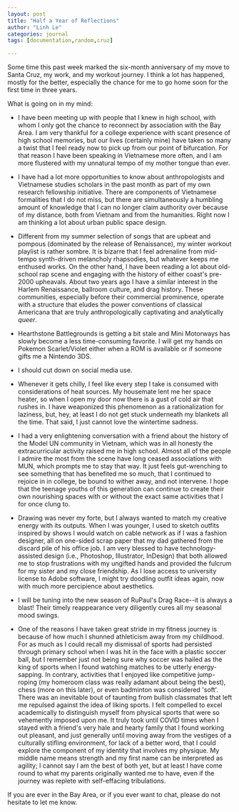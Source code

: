 ```yaml
---
layout: post
title: "Half a Year of Reflections"
author: "Linh Le"
categories: journal
tags: [documentation,random,cruz]

---
```

Some time this past week marked the six-month anniversary of my move to Santa Cruz, my work, and my workout journey. I think a lot has happened, mostly for the better, especially the chance for me to go home soon for the first time in three years.

What is going on in my mind:
- I have been meeting up with people that I knew in high school, with whom I only got the chance to reconnect by association with the Bay Area. I am very thankful for a college experience with scant presence of high school memories, but our lives (certainly mine) have taken so many a twist that I feel ready now to pick up from our point of bifurcation. For that reason I have been speaking in Vietnamese more often, and I am more flustered with my unnatural tempo of my mother tongue than ever.

- I have had a lot more opportunities to know about anthropologists and Vietnamese studies scholars in the past month as part of my own research fellowship initiative. There are components of Vietnamese formalities that I do not miss, but there are simultaneously a humbling amount of knowledge that I can no longer claim authority over because of my distance, both from Vietnam and from the humanities. Right now I am thinking a lot about urban public space design.

- Different from my summer selection of songs that are upbeat and pompous (dominated by the release of Renaissance), my winter workout playlist is rather sombre. It is bizarre that I feel adrenaline from mid-tempo synth-driven melancholy rhapsodies, but whatever keeps me enthused works. On the other hand, I have been reading a lot about old-school rap scene and engaging with the history of either coast's pre-2000 upheavals. About two years ago I have a similar interest in the Harlem Renaissance, ballroom culture, and drag history. These communities, especially before their commercial prominence, operate with a structure that eludes the power conventions of classical Americana that are truly anthropologically captivating and analytically <em>queer</em>.

- Hearthstone Battlegrounds is getting a bit stale and Mini Motorways has slowly become a less time-consuming favorite. I will get my hands on Pokemon Scarlet/Violet either when a ROM is available or if someone gifts me a Nintendo 3DS.

- I should cut down on social media use.

- Whenever it gets chilly, I feel like every step I take is consumed with considerations of heat sources. My housemate lent me her space heater, so when I open my door now there is a gust of cold air that rushes in. I have weaponized this phenomenon as a rationalization for laziness, but, hey, at least I do not get stuck underneath my blankets all the time. That said, I just cannot love the wintertime sadness.

- I had a very enlightening conversation with a friend about the history of the Model UN community in Vietnam, which was in all honesty the extracurricular activity raised me in high school. Almost all of the people I admire the most from the scene have long ceased associations with MUN, which prompts me to stay that way. It just feels gut-wrenching to see something that has benefited me so much, that I continued to rejoice in in college, be bound to wither away, and not intervene. I hope that the teenage youths of this generation can continue to create their own nourishing spaces with or without the exact same activities that I for once clung to.

- Drawing was never my forte, but I always wanted to match my creative energy with its outputs. When I was younger, I used to sketch outfits inspired by shows I would watch on cable network as if I was a fashion designer, all on one-sided scrap paper that my dad gathered from the discard pile of his office job. I am very blessed to have technology-assisted design (i.e., Photoshop, Illustrator, InDesign) that both allowed me to stop frustrations with my ungifted hands and provided the fulcrum for my sister and my close friendship. As I lose access to university license to Adobe software, I might try doodling outfit ideas again, now with much more percipience about aesthetics. 

- I will be tuning into the new season of RuPaul's Drag Race--it is always a blast! Their timely reappearance very diligently cures all my seasonal mood swings.

- One of the reasons I have taken great stride in my fitness journey is because of how much I shunned athleticism away from my childhood. For as much as I could recall my dismissal of sports had persisted through primary school when I was hit in the face with a plastic soccer ball, but I remember just not being sure why soccer was hailed as the king of sports when I found watching matches to be utterly energy-sapping. In contrary, activities that I enjoyed like competitive jump-roping (my homeroom class was really adamant about being the best), chess (more on this later), or even badminton was considered 'soft'. There was an inevitable bout of taunting from bullish classmates that left me repulsed against the idea of liking sports. I felt compelled to excel academically to distinguish myself from physical sports that were so vehemently imposed upon me. It truly took until COVID times when I stayed with a friend's very hale and hearty family that I found working out pleasant, and just generally until moving away from the vestiges of a culturally stifling environment, for lack of a better word, that I could explore the component of my identity that involves my physique. My middle name means strength and my first name can be interpreted as agility; I cannot say I am the best of both yet, but at least I have come round to what my parents originally wanted me to have, even if the journey was replete with self-effacing tribulations.

If you are ever in the Bay Area, or if you ever want to chat, please do not hesitate to let me know.